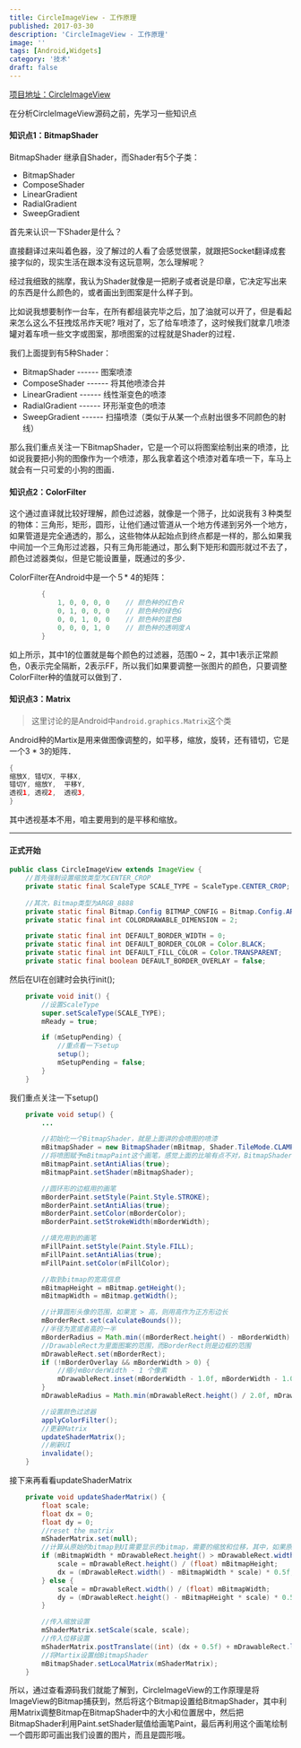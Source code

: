 ```yaml
---
title: CircleImageView - 工作原理
published: 2017-03-30
description: 'CircleImageView - 工作原理'
image: ''
tags: [Android,Widgets]
category: '技术'
draft: false 
---
```


[项目地址：CircleImageView](https://github.com/hdodenhof/CircleImageView)

在分析CircleImageView源码之前，先学习一些知识点
#### 知识点1：BitmapShader

BitmapShader 继承自Shader，而Shader有5个子类：

- BitmapShader
- ComposeShader
- LinearGradient
- RadialGradient
- SweepGradient

首先来认识一下Shader是什么？

直接翻译过来叫着色器，没了解过的人看了会感觉很蒙，就跟把Socket翻译成套接字似的，现实生活在跟本没有这玩意啊，怎么理解呢？

经过我细致的揣摩，我认为Shader就像是一把刷子或者说是印章，它决定写出来的东西是什么颜色的，或者画出到图案是什么样子到。

比如说我想要制作一台车，在所有都组装完毕之后，加了油就可以开了，但是看起来怎么这么不狂拽炫吊炸天呢?   哦对了，忘了给车喷漆了，这时候我们就拿几喷漆罐对着车喷一些文字或图案，那喷图案的过程就是Shader的过程．

我们上面提到有5种Shader：

- BitmapShader  ------  图案喷漆
- ComposeShader  ------  将其他喷漆合并
- LinearGradient  ------  线性渐变色的喷漆
- RadialGradient  ------  环形渐变色的喷漆
- SweepGradient  ------  扫描喷漆（类似于从某一个点射出很多不同颜色的射线）

那么我们重点关注一下BitmapShader，它是一个可以将图案绘制出来的喷漆，比如说我要把小狗的图像作为一个喷漆，那么我拿着这个喷漆对着车喷一下，车马上就会有一只可爱的小狗的图画．

#### 知识点2：ColorFilter

这个通过直译就比较好理解，颜色过滤器，就像是一个筛子，比如说我有３种类型的物体：三角形，矩形，圆形，让他们通过管道从一个地方传递到另外一个地方，如果管道是完全通透的，那么，这些物体从起始点到终点都是一样的，那么如果我中间加一个三角形过滤器，只有三角形能通过，那么剩下矩形和圆形就过不去了，颜色过滤器类似，但是它能设置量，既通过的多少．

ColorFilter在Android中是一个５* 4的矩阵：

````Java 
        {
            1, 0, 0, 0, 0    // 颜色种的红色Ｒ
            0, 1, 0, 0, 0    // 颜色种的绿色G
            0, 0, 1, 0, 0    // 颜色种的蓝色B
            0, 0, 0, 1, 0    // 颜色种的透明度Ａ
        }
````

如上所示，其中1的位置就是每个颜色的过滤器，范围0 ~ 2，其中1表示正常颜色，0表示完全隔断，2表示FF，所以我们如果要调整一张图片的颜色，只要调整ColorFilter种的值就可以做到了．


#### 知识点3：Matrix

> 这里讨论的是Android中`android.graphics.Matrix`这个类

Android种的Martix是用来做图像调整的，如平移，缩放，旋转，还有错切，它是一个3 * 3的矩阵．

````Java
{
缩放X, 错切X, 平移X,
错切Y, 缩放Y,  平移Y,
透视1, 透视2,  透视3,
}
````

其中透视基本不用，咱主要用到的是平移和缩放。

----
#### 正式开始

````Java
public class CircleImageView extends ImageView {
	//首先强制设置缩放类型为CENTER_CROP
    private static final ScaleType SCALE_TYPE = ScaleType.CENTER_CROP;
	
	//其次，Bitmap类型为ARGB_8888
    private static final Bitmap.Config BITMAP_CONFIG = Bitmap.Config.ARGB_8888;
    private static final int COLORDRAWABLE_DIMENSION = 2;

    private static final int DEFAULT_BORDER_WIDTH = 0;
    private static final int DEFAULT_BORDER_COLOR = Color.BLACK;
    private static final int DEFAULT_FILL_COLOR = Color.TRANSPARENT;
    private static final boolean DEFAULT_BORDER_OVERLAY = false;
````

然后在UI在创建时会执行init();

````Java
    private void init() {
    	//设置ScaleType
        super.setScaleType(SCALE_TYPE);
        mReady = true;

        if (mSetupPending) {
        	//重点看一下setup
            setup();
            mSetupPending = false;
        }
    }
````
我们重点关注一下setup()

````Java
    private void setup() {
        ...

		//初始化一个BitmapShader，就是上面讲的会喷图的喷漆
        mBitmapShader = new BitmapShader(mBitmap, Shader.TileMode.CLAMP, Shader.TileMode.CLAMP);
		//将喷图赋予mBitmapPaint这个画笔，感觉上面的比喻有点不对，BitmapShader应该只是一个图案，喷漆应该是Paint
        mBitmapPaint.setAntiAlias(true);
        mBitmapPaint.setShader(mBitmapShader);

		//圆环形的边框用的画笔
        mBorderPaint.setStyle(Paint.Style.STROKE);
        mBorderPaint.setAntiAlias(true);
        mBorderPaint.setColor(mBorderColor);
        mBorderPaint.setStrokeWidth(mBorderWidth);

		//填充用到的画笔
        mFillPaint.setStyle(Paint.Style.FILL);
        mFillPaint.setAntiAlias(true);
        mFillPaint.setColor(mFillColor);

		//取到bitmap的宽高信息
        mBitmapHeight = mBitmap.getHeight();
        mBitmapWidth = mBitmap.getWidth();

		//计算圆形头像的范围，如果宽 > 高，则用高作为正方形边长
        mBorderRect.set(calculateBounds());
        //半径为宽或者高的一半
        mBorderRadius = Math.min((mBorderRect.height() - mBorderWidth) / 2.0f, (mBorderRect.width() - mBorderWidth) / 2.0f);
		//DrawableRect为里面图案的范围，而BorderRect则是边框的范围
        mDrawableRect.set(mBorderRect);
        if (!mBorderOverlay && mBorderWidth > 0) {
        	//缩小mBorderWidth - 1 个像素
            mDrawableRect.inset(mBorderWidth - 1.0f, mBorderWidth - 1.0f);
        }
        mDrawableRadius = Math.min(mDrawableRect.height() / 2.0f, mDrawableRect.width() / 2.0f);

		//设置颜色过滤器
        applyColorFilter();
        //更新Matrix
        updateShaderMatrix();
        //刷新UI
        invalidate();
    }
````

接下来再看看updateShaderMatrix

````Java
    private void updateShaderMatrix() {
        float scale;
        float dx = 0;
        float dy = 0;
		//reset the matrix
        mShaderMatrix.set(null);
		//计算从原始的bitmap到UI需要显示的bitmap，需要的缩放和位移，其中，如果原图宽度大于高度，则只位移X，否则位移Y
        if (mBitmapWidth * mDrawableRect.height() > mDrawableRect.width() * mBitmapHeight) {
            scale = mDrawableRect.height() / (float) mBitmapHeight;
            dx = (mDrawableRect.width() - mBitmapWidth * scale) * 0.5f;
        } else {
            scale = mDrawableRect.width() / (float) mBitmapWidth;
            dy = (mDrawableRect.height() - mBitmapHeight * scale) * 0.5f;
        }

		//传入缩放设置
        mShaderMatrix.setScale(scale, scale);
        //传入位移设置
        mShaderMatrix.postTranslate((int) (dx + 0.5f) + mDrawableRect.left, (int) (dy + 0.5f) + mDrawableRect.top);
		//将Martix设置给BitmapShader
        mBitmapShader.setLocalMatrix(mShaderMatrix);
    }
````

所以，通过查看源码我们就能了解到，CircleImageView的工作原理是将ImageView的Bitmap捕获到，然后将这个Bitmap设置给BitmapShader，其中利用Matrix调整Bitmap在BitmapShader中的大小和位置居中，然后把BitmapShader利用Paint.setShader赋值给画笔Paint，最后再利用这个画笔绘制一个圆形即可画出我们设置的图片，而且是圆形哦。